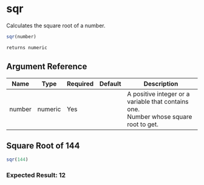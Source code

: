 # sqr

Calculates the square root of a number.

```javascript
sqr(number)
```

```javascript
returns numeric
```

## Argument Reference

| Name | Type | Required | Default | Description |
| --- | --- | --- | --- | --- |
| number | numeric | Yes |  | A positive integer or a variable that contains one.<br /> Number whose square root to get. |

## Square Root of 144

```javascript
sqr(144)
```

### Expected Result: 12
